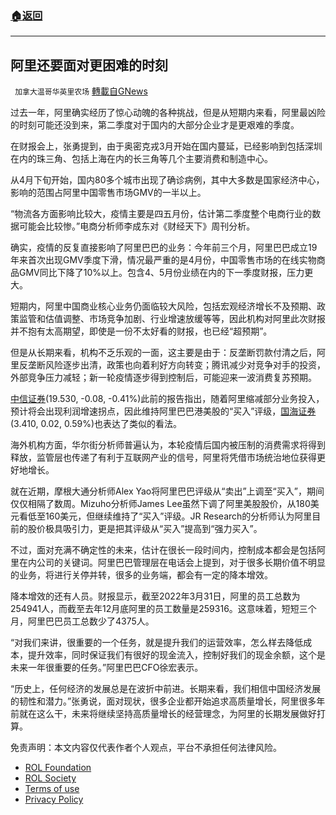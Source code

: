###  [:house:返回](README.md)
---


## 阿里还要面对更困难的时刻
` 加拿大温哥华英里农场` [轉載自GNews](https://gnews.org/zh-hans/2628613/)

过去一年，阿里确实经历了惊心动魄的各种挑战，但是从短期内来看，阿里最凶险的时刻可能还没到来，第二季度对于国内的大部分企业才是更艰难的季度。
 
在财报会上，张勇提到，由于奥密克戎3月开始在国内蔓延，已经影响到包括深圳在内的珠三角、包括上海在内的长三角等几个主要消费和制造中心。
 
从4月下旬开始，国内80多个城市出现了确诊病例，其中大多数是国家经济中心，影响的范围占阿里中国零售市场GMV的一半以上。
 
“物流各方面影响比较大，疫情主要是四五月份，估计第二季度整个电商行业的数据可能会比较惨。”电商分析师李成东对《财经天下》周刊分析。
 
确实，疫情的反复直接影响了阿里巴巴的业务：今年前三个月，阿里巴巴成立19年来首次出现GMV季度下滑，情况最严重的是4月份，中国零售市场的在线实物商品GMV同比下降了10%以上。包含4、5月份业绩在内的下一季度财报，压力更大。
 
短期内，阿里中国商业核心业务仍面临较大风险，包括宏观经济增长不及预期、政策监管和估值调整、市场竞争加剧、行业增速放缓等等，因此机构对阿里此次财报并不抱有太高期望，即使是一份不太好看的财报，也已经“超预期”。
 
但是从长期来看，机构不乏乐观的一面，这主要是由于：反垄断罚款付清之后，阿里反垄断风险逐步出清，政策也向着利好方向转变；腾讯减少对竞争对手的投资，外部竞争压力减轻；新一轮疫情逐步得到控制后，可能迎来一波消费复苏预期。
 
[中信证券](https://finance.sina.com.cn/realstock/company/sh600030/nc.shtml)(19.530, -0.08, -0.41%)此前的报告指出，随着阿里缩减部分业务投入，预计将会出现利润增速拐点，因此维持阿里巴巴港美股的“买入”评级，[国海证券](https://finance.sina.com.cn/realstock/company/sz000750/nc.shtml)(3.410, 0.02, 0.59%)也表达了类似的看法。
 
海外机构方面，华尔街分析师普遍认为，本轮疫情后国内被压制的消费需求将得到释放，监管层也传递了有利于互联网产业的信号，阿里将凭借市场统治地位获得更好地增长。
 
就在近期，摩根大通分析师Alex Yao将阿里巴巴评级从“卖出”上调至“买入”，期间仅仅相隔了数周。Mizuho分析师James Lee虽然下调了阿里美股股价，从180美元看低至160美元，但继续维持了“买入”评级。JR Research的分析师认为阿里目前的股价极具吸引力，更是把其评级从“买入”提高到“强力买入”。
 
不过，面对充满不确定性的未来，估计在很长一段时间内，控制成本都会是包括阿里在内公司的关键词。阿里巴巴管理层在电话会上提到，对于很多长期价值不明显的业务，将进行关停并转，很多的业务端，都会有一定的降本增效。
 
降本增效的还有人员。财报显示，截至2022年3月31日，阿里的员工总数为254941人，而截至去年12月底阿里的员工数量是259316。这意味着，短短三个月，阿里巴巴员工总数少了4375人。
 
“对我们来讲，很重要的一个任务，就是提升我们的运营效率，怎么样去降低成本，提升效率，同时保证我们有很好的现金流入，控制好我们的现金余额，这个是未来一年很重要的任务。”阿里巴巴CFO徐宏表示。
 
“历史上，任何经济的发展总是在波折中前进。长期来看，我们相信中国经济发展的韧性和潜力。”张勇说，面对现状，很多企业都开始追求高质量增长，阿里很多年前就在这么干，未来将继续坚持高质量增长的经营理念，为阿里的长期发展做好打算。

免责声明：本文内容仅代表作者个人观点，平台不承担任何法律风险。
  
- [ROL Foundation](https://rolfoundation.org/)
- [ROL Society](https://rolsociety.org/)
- [Terms of use](https://gnews.org/terms-of-use-3/)
- [Privacy Policy](https://gnews.org/privacy-policy/)
